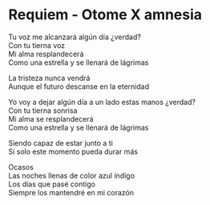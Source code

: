 # Requiem - Otome X amnesia

Tu voz me alcanzará algún día ¿verdad?\
Con tu tierna voz\
Mi alma resplandecerá\
Como una estrella y se llenará de lágrimas

La tristeza nunca vendrá\
Aunque el futuro descanse en la eternidad

Yo voy a dejar algún día a un lado estas manos ¿verdad?\
Con tu tierna sonrisa\
Mi alma se resplandecerá\
Como una estrella y se llenará de lágrimas

Siendo capaz de estar junto a ti\
Si solo este momento pueda durar más

Ocasos\
Las noches llenas de color azul índigo\
Los días que pasé contigo\
Siempre los mantendré en mi corazón
